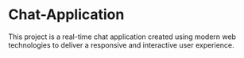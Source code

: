# Chat-Application
This project is a real-time chat application created using modern web technologies to deliver a responsive and interactive user experience.
